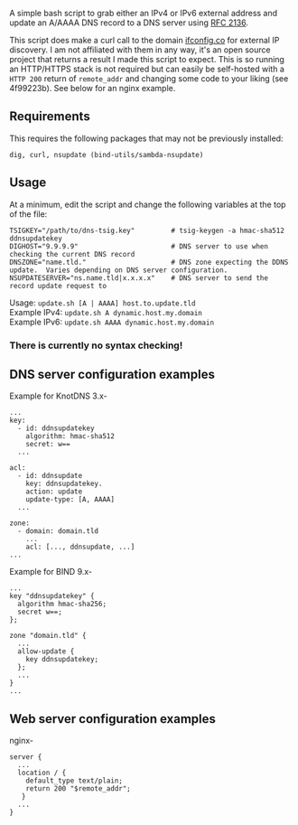A simple bash script to grab either an IPv4 or IPv6 external address and update an A/AAAA DNS record to a DNS server using [RFC 2136](https://datatracker.ietf.org/doc/html/rfc2136).

This script does make a curl call to the domain [ifconfig.co](https://ifconfig.co/) for external IP discovery.  I am not affiliated with them in any way, it's an open source project that returns a result I made this script to expect.  This is so running an HTTP/HTTPS stack is not required but can easily be self-hosted with a `HTTP 200` return of `remote_addr` and changing some code to your liking (see 4f99223b).  See below for an nginx example.

## Requirements
This requires the following packages that may not be previously installed:
```
dig, curl, nsupdate (bind-utils/sambda-nsupdate)
```

## Usage
At a minimum, edit the script and change the following variables at the top of the file:
```
TSIGKEY="/path/to/dns-tsig.key"         # tsig-keygen -a hmac-sha512 ddnsupdatekey
DIGHOST="9.9.9.9"                       # DNS server to use when checking the current DNS record
DNSZONE="name.tld."                     # DNS zone expecting the DDNS update.  Varies depending on DNS server configuration.
NSUPDATESERVER="ns.name.tld|x.x.x.x"    # DNS server to send the record update request to
```

Usage: `update.sh [A | AAAA] host.to.update.tld`  
Example IPv4: `update.sh A dynamic.host.my.domain`  
Example IPv6: `update.sh AAAA dynamic.host.my.domain`  
  
### There is currently no syntax checking!  
  
## DNS server configuration examples
Example for KnotDNS 3.x-
```
...
key:
  - id: ddnsupdatekey
    algorithm: hmac-sha512
    secret: w==
  ...

acl:
  - id: ddnsupdate
    key: ddnsupdatekey.
    action: update
    update-type: [A, AAAA]
  ...

zone:
  - domain: domain.tld
    ...
    acl: [..., ddnsupdate, ...]
...
```
Example for BIND 9.x-
```
...
key "ddnsupdatekey" {
  algorithm hmac-sha256;
  secret w==;
};

zone "domain.tld" {
  ...
  allow-update {
    key ddnsupdatekey;
  };
  ...
}
...
```
  
## Web server configuration examples
nginx-
```
server {
  ...
  location / {
    default_type text/plain;
    return 200 "$remote_addr";
   }
  ...
}
```
